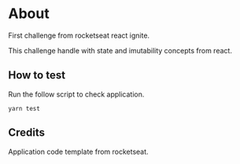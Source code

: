 # About

First challenge from rocketseat react ignite.

This challenge handle with state and imutability concepts from react.

## How to test

Run the follow script to check application.

```
yarn test
```

## Credits

Application code template from rocketseat.
